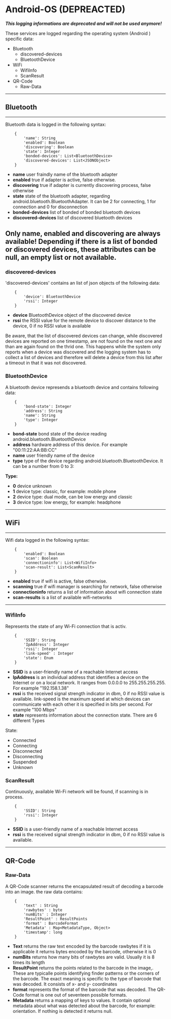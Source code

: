 # Android-OS (DEPREACTED)
***This logging informations are deprecated and will not be used anymore!***

These services are logged regarding the operating system (Android ) specific data:

- Bluetooth
    - discovered-devices
    - BluetoothDevice
- WiFi
    - WifiInfo
    - ScanResult
- QR-Code
    - Raw-Data
---
## Bluetooth
---
Bluetooth data is logged in the following
syntax:

```
    {
        'name': String
        'enabled': Boolean
        'discovering': Boolean
        'state': Integer
        'bonded-devices': List<BluetoothDevice>
        'discovered-devices': List<JSONObject>
    }
```

- **name** user fraindly name of the bluetooth adapter
- **enabled** true if adapter is active, false otherwise.
- **discovering** true if adapter is currently discovering process, false otherwise
- **state** state of the bluetooth adapter, regarding android.bluetooth.BluetoothAdapter. It can be 2 for connecting, 1 for connection and 0 for disconnection
- **bonded-devices** list of bonded of bonded bluetooth devices
- **discovered-devices** list of discovered bluetooth devices

Only name, enabled and discovering are always available! Depending if there is a list of bonded or discovered devices, these attributes can be null, an
empty list or not available.
---

### discovered-devices
'discovered-devices' contains an list of json objects of the following data:

```
    {
        'device': BluetoothDevice
        'rssi': Integer
    }
```

- **device** BluetoothDevice object of the discovered device
- **rssi** the RSSI value for the remote device to discover distance to the device, 0 if no RSSI value is available

Be aware, that the list of discovered devices can change, while discovered devices are reported on one
timestamp, are not found on the next one and than are again found on the thrid one. This happens while
the system only reports when a device was discovered and the logging system has to collect a list of
devices and therefore will delete a device from this list after a timeout in that it was not discovered.

### BluetoothDevice
A bluetooth device represends a bluetooth device and contains following data:

```
    {
        'bond-state': Integer
        'address': String
        'name': String
        'type': Integer
    }
```

- **bond-state** bond state of the device reading android.bluetooth.BluetoothDevice
- **address** hardware address of this device. For example "00:11:22:AA:BB:CC"
- **name** user friendly name of the device
- **type** type of the device regarding android.bluetooth.BluetoothDevice. It can be a number from 0 to 3:

**Type:**
- **0** device unknown
- **1** device type: classic, for example: mobile phone
- **2** device type: dual mode, can be low energy and classic
- **3** device type: low energy, for example: headphone

---
## WiFi
---
Wifi data logged in the following syntax:

```
    {
        'enabled': Boolean
        'scan': Boolean
        'connectioninfo': List<WifiInfo>
        'scan-result': List<ScanResult>
    }
```

- **enabled** true if wifi is active, false otherwise.
- **scanning** true if wifi manager is searching for network, false otherwise
- **connectioninfo** returns a list of information about wifi connection state
- **scan-results** is a list of available wifi-networks
---
### WifiInfo
Represents the state of any Wi-Fi connection that is activ.

```
    {
        'SSID': String
        'IpAddress': Integer
        'rssi': Integer
        'link-speed' : Integer
        'state': Enum
    }
```

- **SSID** is a user-friendly name of a reachable Internet access
- **IpAddress** is an individual address that identifies a device on the Internet or on a local network. It ranges from 0.0.0.0 to 255.255.255.255. For example "192.158.1.38"
- **rssi** is the received signal strength indicator in dbm, 0 if no RSSI value is available. link-speed is the maximum speed at which devices can communicate with each other it is specified in bits per second. For example "100 Mbps"
- **state** represents information about the connection state. There are 6 different Types

State:
- Connected
- Connecting
- Disconnected
- Disconnecting
- Suspended
- Unknown

### ScanResult
Continuously, available Wi-Fi network will be found, if scanning is in process.

```
    {
        'SSID': String
        'rssi': Integer
    }
```

- **SSID** is a user-friendly name of a reachable Internet access
- **rssi** is the received signal strength indicator in dbm, 0 if no RSSI value is available.

---
## QR-Code

### Raw-Data
A QR-Code scanner returns the encapsulated result of decoding a barcode into an image.
the raw data contains:

```
    {
        'text' : String
        'rawbytes' : byte
        'numBits' : Integer
        'ResultPoint' : ResultPoints
        'format' : BarcodeFormat
        'Metadata' : Map<MetadataType, Object>
        'timestamp': long
    }
```

- **Text** returns the raw text encoded by the barcode rawbytes if it is applicable it returns bytes encoded by the barcode, otherwise it is 0
- **numBits** returns how many bits of rawbytes are valid. Usually it is 8 times its length
- **ResultPoint** returns the points related to the barcode in the image,. These are typicalle points identifying finder patterns or the corners of the barcode. The exact meaning is specific to the type of barcode that was decoded. It consists of x- and y- coordinates
- **format** represents the format of the barcode that was decoded. The QR-Code format is one out of seventeen possible formats.
- **Metadata** returns a mapping of keys to values. It contain optional metadata about what was detected about the barcode, for example: orientation. If nothing is detected it returns null.
